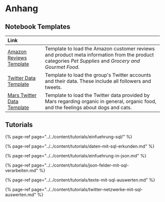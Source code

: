 # Anhang

## Notebook Templates

| Link |  |
| :--- | :--- |
| [Amazon Reviews Template](https://winf-hsos.github.io/databricks-notebooks/big-data-analytics/Amazon%20Reviews%20Template.html) | Template to load the Amazon customer reviews  and product meta information from the product categories _Pet Supplies_ and _Grocery and Gourmet Food_. |
| [Twitter Data Template](https://winf-hsos.github.io/databricks-notebooks/big-data-analytics/Twitter%20Data%20Template.html) | Template to load the group's Twitter accounts and their data. These include all followers and tweets. |
| [Mars Twitter Data Template](https://winf-hsos.github.io/databricks-notebooks/big-data-analytics/Mars%20Twitter%20Data%20Template.html) | Template to load the Twitter data provided by Mars regarding organic in general, organic food, and the feelings about dogs and cats. |

## Tutorials

{% page-ref page="../../content/tutorials/einfuehrung-sql/" %}

{% page-ref page="../../content/tutorials/daten-mit-sql-erkunden.md" %}

{% page-ref page="../../content/tutorials/einfuehrung-in-json.md" %}

{% page-ref page="../../content/tutorials/json-felder-mit-sql-verarbeiten.md" %}

{% page-ref page="../../content/tutorials/texte-mit-sql-auswerten.md" %}

{% page-ref page="../../content/tutorials/twitter-netzwerke-mit-sql-auswerten.md" %}

